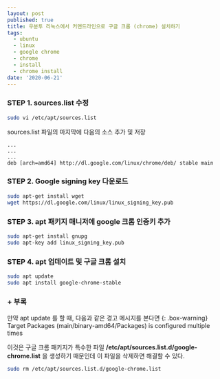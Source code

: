 ```yaml
---
layout: post
published: true
title: 우분투 리눅스에서 커맨드라인으로 구글 크롬 (chrome) 설치하기
tags:
  - ubuntu
  - linux
  - google chrome
  - chrome
  - install
  - chrome install
date: '2020-06-21'
---
```

### STEP 1. sources.list 수정

```bash
sudo vi /etc/apt/sources.list
```
sources.list 파일의 마지막에 다음의 소스 추가 및 저장

```
...
...
...
deb [arch=amd64] http://dl.google.com/linux/chrome/deb/ stable main
```



### STEP 2. Google signing key 다운로드

```bash
sudo apt-get install wget
wget https://dl.google.com/linux/linux_signing_key.pub
```



### STEP 3. apt 패키지 매니저에 google 크롬 인증키 추가

```bash
sudo apt-get install gnupg
sudo apt-key add linux_signing_key.pub
```



### STEP 4. apt 업데이트 및 구글 크롬 설치

```bash
sudo apt update
sudo apt install google-chrome-stable
```



### + 부록
만약 apt update 를 할 때, 다음과 같은 경고 메시지를 본다면
{: .box-warning} 
Target Packages (main/binary-amd64/Packages) is configured multiple times

이것은 구글 크롬 패키지가 특수한 파일 **/etc/apt/sources.list.d/google-chrome.list** 을 생성하기 때문인데 이 파일을 삭제하면 해결할 수 있다.
```bash
sudo rm /etc/apt/sources.list.d/google-chrome.list
```


